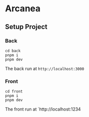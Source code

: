 # Arcanea

## Setup Project

### Back

````terminal
cd back
pnpm i
pnpm dev
````

The back run at `http://localhost:3000`

### Front


````terminal
cd front
pnpm i
pnpm dev
````

The front run at `http://localhost:1234
